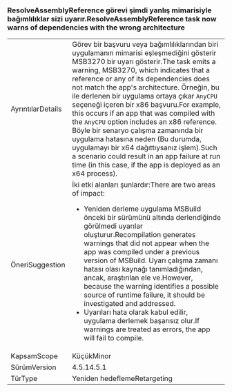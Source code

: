 ### <a name="resolveassemblyreference-task-now-warns-of-dependencies-with-the-wrong-architecture"></a><span data-ttu-id="e0d27-101">ResolveAssemblyReference görevi şimdi yanlış mimarisiyle bağımlılıklar sizi uyarır.</span><span class="sxs-lookup"><span data-stu-id="e0d27-101">ResolveAssemblyReference task now warns of dependencies with the wrong architecture</span></span>

|   |   |
|---|---|
|<span data-ttu-id="e0d27-102">Ayrıntılar</span><span class="sxs-lookup"><span data-stu-id="e0d27-102">Details</span></span>|<span data-ttu-id="e0d27-103">Görev bir başvuru veya bağımlılıklarından biri uygulamanın mimarisi eşleşmediğini gösterir MSB3270 bir uyarı gösterir.</span><span class="sxs-lookup"><span data-stu-id="e0d27-103">The task emits a warning, MSB3270, which indicates that a reference or any of its dependencies does not match the app's architecture.</span></span> <span data-ttu-id="e0d27-104">Örneğin, bu ile derlenen bir uygulama ortaya çıkar <code>AnyCPU</code> seçeneği içeren bir x86 başvuru.</span><span class="sxs-lookup"><span data-stu-id="e0d27-104">For example, this occurs if an app that was compiled with the <code>AnyCPU</code> option includes an x86 reference.</span></span> <span data-ttu-id="e0d27-105">Böyle bir senaryo çalışma zamanında bir uygulama hatasına neden (Bu durumda, uygulamayı bir x64 dağıttıysanız işlem).</span><span class="sxs-lookup"><span data-stu-id="e0d27-105">Such a scenario could result in an app failure at run time (in this case, if the app is deployed as an x64 process).</span></span>|
|<span data-ttu-id="e0d27-106">Öneri</span><span class="sxs-lookup"><span data-stu-id="e0d27-106">Suggestion</span></span>|<span data-ttu-id="e0d27-107">İki etki alanları şunlardır:</span><span class="sxs-lookup"><span data-stu-id="e0d27-107">There are two areas of impact:</span></span><ul><li><span data-ttu-id="e0d27-108">Yeniden derleme uygulama MSBuild önceki bir sürümünü altında derlendiğinde görülmedi uyarılar oluşturur.</span><span class="sxs-lookup"><span data-stu-id="e0d27-108">Recompilation generates warnings that did not appear when the app was compiled under a previous version of MSBuild.</span></span> <span data-ttu-id="e0d27-109">Uyarı çalışma zamanı hatası olası kaynağı tanımladığından, ancak, araştırılan ele ve.</span><span class="sxs-lookup"><span data-stu-id="e0d27-109">However, because the warning identifies a possible source of runtime failure, it should be investigated and addressed.</span></span></li><li><span data-ttu-id="e0d27-110">Uyarıları hata olarak kabul edilir, uygulama derlemek başarısız olur.</span><span class="sxs-lookup"><span data-stu-id="e0d27-110">If warnings are treated as errors, the app will fail to compile.</span></span></li></ul>|
|<span data-ttu-id="e0d27-111">Kapsam</span><span class="sxs-lookup"><span data-stu-id="e0d27-111">Scope</span></span>|<span data-ttu-id="e0d27-112">Küçük</span><span class="sxs-lookup"><span data-stu-id="e0d27-112">Minor</span></span>|
|<span data-ttu-id="e0d27-113">Sürüm</span><span class="sxs-lookup"><span data-stu-id="e0d27-113">Version</span></span>|<span data-ttu-id="e0d27-114">4.5.1</span><span class="sxs-lookup"><span data-stu-id="e0d27-114">4.5.1</span></span>|
|<span data-ttu-id="e0d27-115">Tür</span><span class="sxs-lookup"><span data-stu-id="e0d27-115">Type</span></span>|<span data-ttu-id="e0d27-116">Yeniden hedefleme</span><span class="sxs-lookup"><span data-stu-id="e0d27-116">Retargeting</span></span>|

